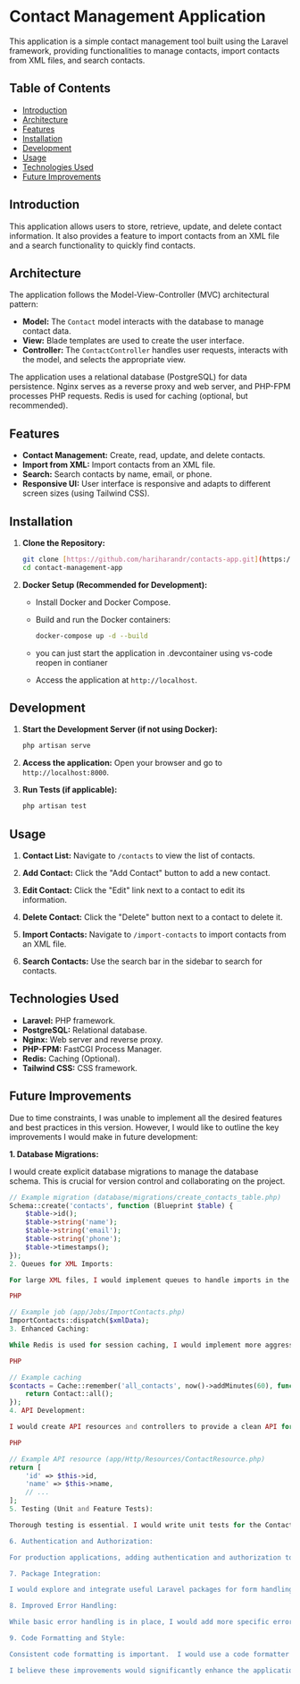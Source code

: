 # Contact Management Application

This application is a simple contact management tool built using the Laravel framework, providing functionalities to manage contacts, import contacts from XML files, and search contacts.

## Table of Contents

-   [Introduction](#introduction)
-   [Architecture](#architecture)
-   [Features](#features)
-   [Installation](#installation)
-   [Development](#development)
-   [Usage](#usage)
-   [Technologies Used](#technologies-used)
-   [Future Improvements](#future-improvements)

## Introduction

This application allows users to store, retrieve, update, and delete contact information. It also provides a feature to import contacts from an XML file and a search functionality to quickly find contacts.

## Architecture

The application follows the Model-View-Controller (MVC) architectural pattern:

-   **Model:** The `Contact` model interacts with the database to manage contact data.
-   **View:** Blade templates are used to create the user interface.
-   **Controller:** The `ContactController` handles user requests, interacts with the model, and selects the appropriate view.

The application uses a relational database (PostgreSQL) for data persistence. Nginx serves as a reverse proxy and web server, and PHP-FPM processes PHP requests. Redis is used for caching (optional, but recommended).

## Features

-   **Contact Management:** Create, read, update, and delete contacts.
-   **Import from XML:** Import contacts from an XML file.
-   **Search:** Search contacts by name, email, or phone.
-   **Responsive UI:** User interface is responsive and adapts to different screen sizes (using Tailwind CSS).

## Installation

1.  **Clone the Repository:**

    ```bash
    git clone [https://github.com/hariharandr/contacts-app.git](https://github.com/hariharandr/contacts-app.git)
    cd contact-management-app
    ```

2.  **Docker Setup (Recommended for Development):**

    -   Install Docker and Docker Compose.
    -   Build and run the Docker containers:

        ```bash
        docker-compose up -d --build
        ```
    -  you can just start the application in .devcontainer using vs-code reopen in contianer
    -   Access the application at `http://localhost`.

## Development

1.  **Start the Development Server (if not using Docker):**

    ```bash
    php artisan serve
    ```

2.  **Access the application:** Open your browser and go to `http://localhost:8000`.

3.  **Run Tests (if applicable):**

    ```bash
    php artisan test
    ```

## Usage

1.  **Contact List:** Navigate to `/contacts` to view the list of contacts.

2.  **Add Contact:** Click the "Add Contact" button to add a new contact.

3.  **Edit Contact:** Click the "Edit" link next to a contact to edit its information.

4.  **Delete Contact:** Click the "Delete" button next to a contact to delete it.

5.  **Import Contacts:** Navigate to `/import-contacts` to import contacts from an XML file.

6.  **Search Contacts:** Use the search bar in the sidebar to search for contacts.

## Technologies Used

-   **Laravel:** PHP framework.
-   **PostgreSQL:** Relational database.
-   **Nginx:** Web server and reverse proxy.
-   **PHP-FPM:** FastCGI Process Manager.
-   **Redis:** Caching (Optional).
-   **Tailwind CSS:** CSS framework.

## Future Improvements

Due to time constraints, I was unable to implement all the desired features and best practices in this version. However, I would like to outline the key improvements I would make in future development:

**1. Database Migrations:**

I would create explicit database migrations to manage the database schema. This is crucial for version control and collaborating on the project.

```php
// Example migration (database/migrations/create_contacts_table.php)
Schema::create('contacts', function (Blueprint $table) {
    $table->id();
    $table->string('name');
    $table->string('email');
    $table->string('phone');
    $table->timestamps();
});
2. Queues for XML Imports:

For large XML files, I would implement queues to handle imports in the background, preventing timeouts and improving performance.

PHP

// Example job (app/Jobs/ImportContacts.php)
ImportContacts::dispatch($xmlData);
3. Enhanced Caching:

While Redis is used for session caching, I would implement more aggressive caching for frequently accessed data (e.g., the contact list) to further optimize performance.

PHP

// Example caching
$contacts = Cache::remember('all_contacts', now()->addMinutes(60), function () {
    return Contact::all();
});
4. API Development:

I would create API resources and controllers to provide a clean API for accessing contact data.

PHP

// Example API resource (app/Http/Resources/ContactResource.php)
return [
    'id' => $this->id,
    'name' => $this->name,
    // ...
];
5. Testing (Unit and Feature Tests):

Thorough testing is essential. I would write unit tests for the ContactService and feature tests for the ContactController to ensure the application's reliability and prevent regressions.

6. Authentication and Authorization:

For production applications, adding authentication and authorization to secure the application is crucial.

7. Package Integration:

I would explore and integrate useful Laravel packages for form handling, UI components, and other functionalities to enhance the development process and the user interface.

8. Improved Error Handling:

While basic error handling is in place, I would add more specific error messages and logging to provide better feedback to users and aid in debugging.

9. Code Formatting and Style:

Consistent code formatting is important.  I would use a code formatter (e.g., php-cs-fixer) to enforce coding standards.

I believe these improvements would significantly enhance the application's functionality, performance, maintainability, and security.  I am eager to implement these in future development.
